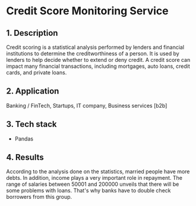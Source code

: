 # Credit Score Monitoring Service

## 1. Description
Credit scoring is a statistical analysis performed by lenders and financial institutions to determine the creditworthiness of a person. It is used by lenders to help decide whether to extend or deny credit. A credit score can impact many financial transactions, including mortgages, auto loans, credit cards, and private loans.

## 2. Application
Banking / FinTech, Startups, IT company, Business services [b2b]

## 3. Tech stack
- Pandas

## 4. Results
According to the analysis done on the statistics, married people have more debts. In addition, income plays a very important role in repayment. The range of salaries between 50001 and 200000 unveils that there will be some problems with loans. That's why banks have to double check borrowers from this group. 
